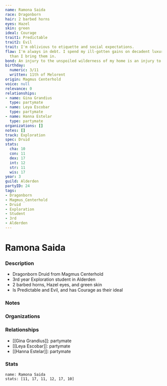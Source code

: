 ```yaml
---
name: Ramona Saida
race: Dragonborn
hair: 2 barbed horns
eyes: Hazel
skin: green
ideal: Courage
trait1: Predictable
trait2: Evil
trait: I'm oblivious to etiquette and social expectations.
flaw: I'm always in debt. I spend my ill-gotten gains on decadent luxuries faster
  than I bring them in.
bond: An injury to the unspoiled wilderness of my home is an injury to me.
birthday:
  numeric: 3/11
  written: 11th of Melorent
origin: Magmus Centerhold
voice: null
relevance: 0
relationships:
- name: Gina Grandius
  type: partymate
- name: Leya Escobar
  type: partymate
- name: Hanna Estelar
  type: partymate
organizations: []
notes: []
track: Exploration
spec: Druid
stats:
  cha: 10
  con: 11
  dex: 17
  int: 12
  str: 11
  wis: 17
year: 3
guild: Alderden
partyID: 24
tags:
- Dragonborn
- Magmus_Centerhold
- Druid
- Exploration
- Student
- 3rd
- Alderden
---
```

# Ramona Saida
### Description
- Dragonborn Druid from Magmus Centerhold
- 3rd year Exploration student in Alderden
- 2 barbed horns, Hazel eyes, and green skin
- Is Predictable and Evil, and has Courage as their ideal

### Notes

### Organizations

### Relationships
- [[Gina Grandius]]: partymate
- [[Leya Escobar]]: partymate
- [[Hanna Estelar]]: partymate

### Stats
```statblock
name: Ramona Saida
stats: [11, 17, 11, 12, 17, 10]
```